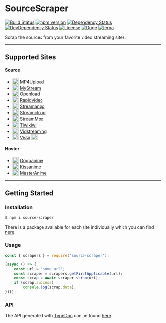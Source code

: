 # SourceScraper

[![Build Status](https://travis-ci.org/OpenByteDev/SourceScraper.svg?branch=master)](https://travis-ci.org/OpenByteDev/SourceScraper)
[![npm version](https://badge.fury.io/js/source-scraper.svg)](https://www.npmjs.com/package/source-scraper) 
[![Dependency Status](https://david-dm.org/OpenByteDev/SourceScraper/status.svg?path=packages%2Fsource-scraper)](https://david-dm.org/OpenByteDev/SourceScraper?path=packages%2Fsource-scraper)
[![DevDependency Status](https://david-dm.org/OpenByteDev/SourceScraper/dev-status.svg?path=packages%2Fsource-scraper)](https://david-dm.org/OpenByteDev/SourceScraper?type=dev&path=packages%2Fsource-scraper)
[![License](https://img.shields.io/github/license/mashape/apistatus.svg)](https://opensource.org/licenses/MIT)
[![Doge](https://img.shields.io/badge/doge-wow-yellow.svg)]()
[![lerna](https://img.shields.io/badge/maintained%20with-lerna-cc00ff.svg)](https://lernajs.io/)

Scrap the sources from your favorite video streaming sites.

<hr>

## Supported Sites

#### Source
 - <sub><img src="http://www.google.com/s2/favicons?domain=mp4upload.com" height="20" width="20"></sub> [MP4Upload](https://www.mp4upload.com)
 - <sub><img src="http://www.google.com/s2/favicons?domain=mystream.to" height="20" width="20"></sub> [MyStream](https://www.mystream.to)
 - <sub><img src="http://www.google.com/s2/favicons?domain=oload.win" height="20" width="20"></sub> [Openload](https://www.openload.co)
 - <sub><img src="http://www.google.com/s2/favicons?domain=rapidvideo.com" height="20" width="20"></sub> [Rapidvideo](https://www.rapidvideo.com)
 - <sub><img src="http://www.google.com/s2/favicons?domain=streamango.com" height="20" width="20"></sub> [Streamango](https://www.streamango.com)
 - <sub><img src="http://www.google.com/s2/favicons?domain=streamcloud.eu" height="20" width="20"></sub> [Streamcloud](https://www.streamcloud.eu)
 - <sub><img src="http://www.google.com/s2/favicons?domain=stream.moe" height="20" width="20"></sub> [StreamMoe](https://www.stream.moe)
 - <sub><img src="http://www.google.com/s2/favicons?domain=tiwi.kiwi" height="20" width="20"></sub> [Tiwikiwi](https://www.tiwi.kiwi)
 - <sub><img src="http://www.google.com/s2/favicons?domain=vidstreaming.io" height="20" width="20"></sub> [Vidstreaming](https://www.vidstreaming.io)
 - <sub><img src="http://www.google.com/s2/favicons?domain=vidzi.tv" height="20" width="20"></sub> [Vidzi](https://www.vidzi.tv) <sub><img src="https://i.imgur.com/Hm8dCCN.png" height="20"></sub>

#### Hoster
- <sub><img src="http://www.google.com/s2/favicons?domain=gogoanime.io" height="20" width="20"></sub> [Gogoanime](https://www.gogoanime.io)
- <sub><img src="http://www.google.com/s2/favicons?domain=kissanime.ru" height="20" width="20"></sub> [Kissanime](https://www.kissanime.ru)
- <sub><img src="http://www.google.com/s2/favicons?domain=masterani.me" height="20" width="20"></sub> [MasterAnime](https://www.masterani.me)
<hr>

## Getting Started
### Installation
```bash
$ npm i source-scraper
```
There is a package available for each site individually which you can find [here](./packages.md).

### Usage
```js
const { scrapers } = require('source-scraper');

(async () => {
    const url = 'some url';
    const scraper = scrapers.getFirstApplicable(url);
    const scrap = await scraper.scrap(url);
    if (scrap.success)
        console.log(scrap.data);
})();
```

### API
The API generated with [TypeDoc](http://typedoc.org/) can be found [here](https://openbytedev.github.io/SourceScraper/packages/source-scraper/docs).


